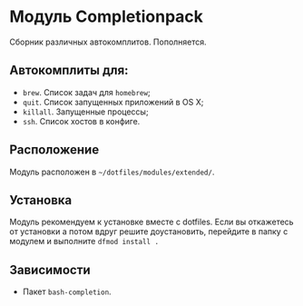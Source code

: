 # Модуль Completionpack

Сборник различных автокомплитов. Пополняется.

## Автокомплиты для:

* `brew`. Cписок задач для `homebrew`;
* `quit`. Список запущенных приложений в OS X;
* `killall`. Запущенные процессы;
* `ssh`. Список хостов в конфиге.

## Расположение
Модуль расположен в `~/dotfiles/modules/extended/`.

## Установка

Модуль рекомендуем к установке вместе с dotfiles. Если вы откажетесь от установки а потом вдруг решите доустановить, перейдите в папку с модулем и выполните `dfmod install .`

## Зависимости

* Пакет `bash-completion`.